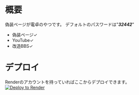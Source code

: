 # 概要  

偽装ページが電卓のやつです。 
デフォルトのパスワードは"***32442***"  
- 偽装ページ✓  
- YouTube✓
- 改造BBS✓  

# デプロイ  

Renderのアカウントを持っていればここからデプロイできます。  
<a href="https://render.com/deploy?repo=https://github.com/beta9514/B95_calculator">
<img src="https://render.com/images/deploy-to-render-button.svg" alt="Deploy to Render">
</a>
